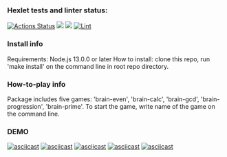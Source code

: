### Hexlet tests and linter status:
[![Actions Status](https://github.com/Pavelvl21/frontend-project-lvl1/workflows/hexlet-check/badge.svg)](https://github.com/Pavelvl21/frontend-project-lvl1/actions)
<a href="https://codeclimate.com/github/codeclimate/codeclimate/maintainability"><img src="https://api.codeclimate.com/v1/badges/a99a88d28ad37a79dbf6/maintainability" /></a>
<a href="https://codeclimate.com/github/codeclimate/codeclimate/test_coverage"><img src="https://api.codeclimate.com/v1/badges/a99a88d28ad37a79dbf6/test_coverage" /></a>
[![Lint](https://github.com/Pavelvl21/frontend-project-lvl1/actions/workflows/eslint.yml/badge.svg)](https://github.com/Pavelvl21/frontend-project-lvl1/actions/workflows/eslint.yml)

### Install info
Requirements:
Node.js 13.0.0 or later
How to install: clone this repo, run 'make install' on the command line in root repo directory.

### How-to-play info
Package includes five games: 'brain-even', 'brain-calc', 'brain-gcd', 'brain-progression', 'brain-prime'.
To start the game, write name of the game on the command line.

### DEMO
[![asciicast](https://asciinema.org/a/hWwYXrZt1maHwklQbA2E3nSc1.svg)](https://asciinema.org/a/hWwYXrZt1maHwklQbA2E3nSc1)
[![asciicast](https://asciinema.org/a/8ew2YeC9trIW9ZnK2iWcBtQh3.svg)](https://asciinema.org/a/8ew2YeC9trIW9ZnK2iWcBtQh3)
[![asciicast](https://asciinema.org/a/Mpa8YtmCavFMM4VdU8qnzn1sz.svg)](https://asciinema.org/a/Mpa8YtmCavFMM4VdU8qnzn1sz)
[![asciicast](https://asciinema.org/a/pQABaG9aJcbrPAVgWi1Rdt6XG.svg)](https://asciinema.org/a/pQABaG9aJcbrPAVgWi1Rdt6XG)
[![asciicast](https://asciinema.org/a/AGVxqglNPKMhzmE0XQNZh6DQk.svg)](https://asciinema.org/a/AGVxqglNPKMhzmE0XQNZh6DQk)
